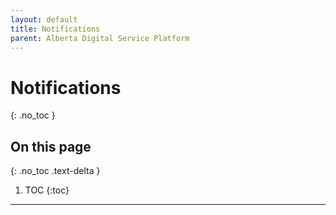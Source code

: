 ```yaml
---
layout: default
title: Notifications
parent: Alberta Digital Service Platform
---
```


# Notifications
{: .no_toc }

## On this page
{: .no_toc .text-delta }

1. TOC
{:toc}

---
